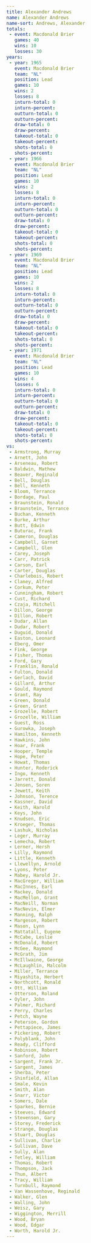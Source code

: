 ```yaml
---
title: Alexander Andrews
name: Alexander Andrews
name-sort: Andrews, Alexander
totals:
 - event: Macdonald Brier
   games: 40
   wins: 10
   losses: 30
years:
 - year: 1965
   event: Macdonald Brier
   team: "NL"
   position: Lead
   games: 10
   wins: 2
   losses: 8
   inturn-total: 0
   inturn-percent:
   outturn-total: 0
   outturn-percent:
   draw-total: 0
   draw-percent:
   takeout-total: 0
   takeout-percent:
   shots-total: 0
   shots-percent:
 - year: 1966
   event: Macdonald Brier
   team: "NL"
   position: Lead
   games: 10
   wins: 2
   losses: 8
   inturn-total: 0
   inturn-percent:
   outturn-total: 0
   outturn-percent:
   draw-total: 0
   draw-percent:
   takeout-total: 0
   takeout-percent:
   shots-total: 0
   shots-percent:
 - year: 1969
   event: Macdonald Brier
   team: "NL"
   position: Lead
   games: 10
   wins: 2
   losses: 8
   inturn-total: 0
   inturn-percent:
   outturn-total: 0
   outturn-percent:
   draw-total: 0
   draw-percent:
   takeout-total: 0
   takeout-percent:
   shots-total: 0
   shots-percent:
 - year: 1971
   event: Macdonald Brier
   team: "NL"
   position: Lead
   games: 10
   wins: 4
   losses: 6
   inturn-total: 0
   inturn-percent:
   outturn-total: 0
   outturn-percent:
   draw-total: 0
   draw-percent:
   takeout-total: 0
   takeout-percent:
   shots-total: 0
   shots-percent:
vs:
 - Armstrong, Murray
 - Arnett, John
 - Arseneau, Robert
 - Baldwin, Mathew
 - Beaver, Reginald
 - Bell, Douglas
 - Bell, Kenneth
 - Bloom, Terrance
 - Bordage, Paul
 - Braunstein, Ronald
 - Braunstein, Terrance
 - Buchan, Kenneth
 - Burke, Arthur
 - Butt, Edwin
 - Buturac, Frank
 - Cameron, Douglas
 - Campbell, Garnet
 - Campbell, Glen
 - Carey, Joseph
 - Carr, Patrick
 - Carson, Earl
 - Carter, Douglas
 - Charlebois, Robert
 - Claney, Alfred
 - Corkum, Peter
 - Cunningham, Robert
 - Cust, Richard
 - Czaja, Mitchell
 - Dillon, George
 - Dillon, Robert
 - Dudar, Allan
 - Dudar, Robert
 - Duguid, Donald
 - Easton, Leonard
 - Eberg, Omer
 - Fink, George
 - Fisher, Thomas
 - Ford, Gary
 - Franklin, Ronald
 - Fulton, Donald
 - Gerlach, David
 - Gillard, Arthur
 - Gould, Raymond
 - Grant, Ray
 - Green, Donald
 - Green, Grant
 - Grozelle, Robert
 - Grozelle, William
 - Guest, Ross
 - Gurowka, Joseph
 - Hamilton, Kenneth
 - Hawkins, John
 - Hoar, Frank
 - Hooper, Temple
 - Hope, Peter
 - Howat, Thomas
 - Hunter, Roderick
 - Ingo, Kenneth
 - Jarrett, Donald
 - Jensen, Soren
 - Jewett, Keith
 - Johnson, Terence
 - Kassner, David
 - Keith, Harold
 - Keys, John
 - Knudsen, Eric
 - Kroeger, Thomas
 - Lashuk, Nicholas
 - Leger, Murray
 - Lemecha, Robert
 - Lerner, Hersh
 - Lilly, Raymond
 - Little, Kenneth
 - Llewellyn, Arnold
 - Lyons, Peter
 - Mabey, Harold Jr.
 - MacGregor, William
 - MacInnes, Earl
 - Mackey, Donald
 - MacMellon, Grant
 - MacNeill, Norman
 - MacNevin, Elmer
 - Manning, Ralph
 - Margeson, Robert
 - Mason, Lynn
 - Mattatall, Eugene
 - McCabe, Leslie
 - McDonald, Robert
 - McGee, Raymond
 - McGrath, Jim
 - McIllwaine, George
 - McLaughlin, Malcolm
 - Miller, Terrance
 - Miyashita, Herbert
 - Northcott, Ronald
 - Ott, William
 - Otterson, Roland
 - Oyler, John
 - Palmer, Richard
 - Perry, Charles
 - Petch, Wayne
 - Peterson, Gordon
 - Pettapiece, James
 - Pickering, Robert
 - Polyblank, John
 - Ready, Clifford
 - Robinson, Robert
 - Sanford, John
 - Sargent, Frank Jr.
 - Sargent, James
 - Sherba, Peter
 - Shinfield, Allan
 - Smale, Kevin
 - Smith, Alan
 - Snarr, Victor
 - Somers, Dale
 - Sparkes, Bernie
 - Steeves, Edward
 - Stevenson, Gary
 - Storey, Frederick
 - Strange, Douglas
 - Stuart, Douglas
 - Sullivan, Charlie
 - Sullivan, Dave
 - Sully, Alan
 - Tetley, William
 - Thomas, Robert
 - Thompson, Jack
 - Thun, Albert
 - Tracy, William
 - Turnbull, Raymond
 - Van Wassenhove, Reginald
 - Walker, Glen
 - Walling, John
 - Weisz, Gary
 - Wiggington, Merrill
 - Wood, Bryan
 - Wood, Edgar
 - Worth, Harold Jr.
---
```

